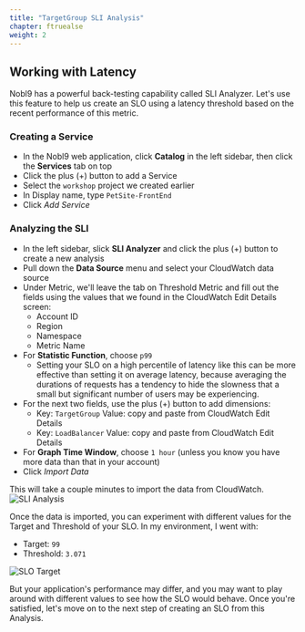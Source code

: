 ```yaml
---
title: "TargetGroup SLI Analysis" 
chapter: ftruealse
weight: 2 
---
```


## Working with Latency
Nobl9 has a powerful back-testing capability called SLI Analyzer. Let's use this feature to help us create an SLO using
a latency threshold based on the recent performance of this metric.

### Creating a Service
- In the Nobl9 web application, click **Catalog** in the left sidebar, then click the **Services** tab on top
- Click the plus (+) button to add a Service
- Select the `workshop` project we created earlier
- In Display name, type `PetSite-FrontEnd`
- Click *Add Service*


### Analyzing the SLI
- In the left sidebar, slick **SLI Analyzer** and click the plus (+) button to create a new analysis
- Pull down the **Data Source** menu and select your CloudWatch data source
- Under Metric, we'll leave the tab on Threshold Metric and fill out the fields using the values that we found in the CloudWatch Edit Details screen:
    - Account ID
    - Region
    - Namespace
    - Metric Name
- For **Statistic Function**, choose `p99`
    - Setting your SLO on a high percentile of latency like this can be more effective than setting it on average latency,
      because averaging the durations of requests has a tendency to hide the slowness that a small but significant number of
      users may be experiencing.
- For the next two fields, use the plus (+) button to add dimensions:
    - Key: `TargetGroup` Value: copy and paste from CloudWatch Edit Details
    - Key: `LoadBalancer` Value: copy and paste from CloudWatch Edit Details
- For **Graph Time Window**, choose `1 hour` (unless you know you have more data than that in your account)
- Click *Import Data*

This will take a couple minutes to import the data from CloudWatch.
![SLI Analysis](/images/nobl9-alb-sli-analysis.png)

Once the data is imported, you can experiment with different values for the Target and Threshold of your SLO. In my
environment, I went with:
- Target: `99`
- Threshold: `3.071`

![SLO Target](/images/nobl9-alb-sli-analysis-slo.png)

But your application's performance may differ, and you may want to play around with different values to see how the SLO
would behave. Once you're satisfied, let's move on to the next step of creating an SLO from this Analysis.